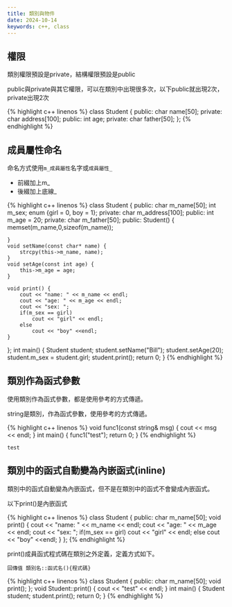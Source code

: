 ```yaml
---
title: 類別與物件
date: 2024-10-14
keywords: c++, class 
---
```


## 權限

類別權限預設是private，結構權限預設是public

public與private與其它權限，可以在類別中出現很多次，以下public就出現2次，private出現2次

{% highlight c++ linenos %}
class Student {
public:
    char name[50];
private:
    char address[100];
public:
    int age;
private:
    char father[50];
};
{% endhighlight %}

## 成員屬性命名

命名方式使用`m_成員屬性`名字或`成員屬性_`

- 前綴加上m_
- 後綴加上底線_

{% highlight c++ linenos %}
class Student {
public:
    char m_name[50];
    int m_sex;
    enum {girl = 0, boy = 1};
private:
    char m_address[100];
public:
    int m_age = 20;
private:
    char m_father[50];
public:
    Student() {
        memset(m_name,0,sizeof(m_name));
        
    }
    void setName(const char* name) {
        strcpy(this->m_name, name);
    }
    void setAge(const int age) {
        this->m_age = age;
    }
    
    void print() {
        cout << "name: " << m_name << endl;
        cout << "age: " << m_age << endl;
        cout << "sex: ";
        if(m_sex == girl)
            cout << "girl" << endl;
        else
            cout << "boy" <<endl;
    }
};
int main() {
    Student student;
    student.setName("Bill");
    student.setAge(20);
    student.m_sex = student.girl;
    student.print();
    return 0;
}
{% endhighlight %}


## 類別作為函式參數

使用類別作為函式參數，都是使用參考的方式傳遞。

string是類別，作為函式參數，使用參考的方式傳遞。

{% highlight c++ linenos %}
void func1(const string& msg) {
    cout << msg << endl;
}
int main() {
    func1("test");
    return 0;
}
{% endhighlight %}

```
test
```

## 類別中的函式自動變為內嵌函式(inline)

類別中的函式自動變為內嵌函式，但不是在類別中的函式不會變成內嵌函式。

以下print()是內嵌函式

{% highlight c++ linenos %}
class Student {
public:
    char m_name[50];
    void print() {
        cout << "name: " << m_name << endl;
        cout << "age: " << m_age << endl;
        cout << "sex: ";
        if(m_sex == girl)
            cout << "girl" << endl;
        else
            cout << "boy" <<endl;
    }
};
{% endhighlight %}

print()成員函式程式碼在類別之外定義，定義方式如下。

```
回傳值 類別名::函式名(){程式碼}
```

{% highlight c++ linenos %}
class Student {
public:
    char m_name[50];
    void print();
};
void Student::print() {
    cout << "test" << endl;
}
int main() {
    Student student;
    student.print();
    return 0;
}
{% endhighlight %}

